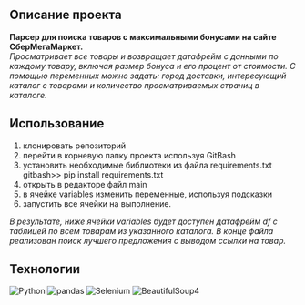 ## Описание проекта 
<b>Парсер для поиска товаров с максимальными бонусами на сайте СберМегаМаркет.</b><br>
<em>Просматривает все товары и возвращает датафрейм с данными по каждому товару, включая размер бонуса и его процент от стоимости.
С помощью переменных можно задать: город доставки, интересующий каталог с товарами и количество просматриваемых страниц в каталоге.</em>

## Использование
1. клонировать репозиторий
2. перейти в корневую папку проекта используя GitBash
3. установить необходимые библиотеки из файла requirements.txt
gitbash>> pip install requirements.txt
4. открыть в редакторе файл main
5. в ячейке variables изменить переменные, используя подсказки
6. запустить все ячейки на выполнение.

<em>В результате, ниже ячейки variables будет доступен датафрейм df с таблицей по всем товарам из указанного каталога.
В конце файла реализован поиск лучшего предложения с выводом ссылки на товар.</em>

## Технологии
![Python](https://img.shields.io/badge/python-3670A0?style=for-the-badge&logo=python&logoColor=ffdd54)
![pandas](https://img.shields.io/badge/pandas-%23150458.svg?style=for-the-badge&logo=pandas&logoColor=white)
![Selenium](https://img.shields.io/badge/-selenium-%43B02A?style=for-the-badge&logo=selenium&logoColor=white)
![BeautifulSoup4](https://img.shields.io/badge/BeautifulSoup4-%23ffffff.svg?style=for-the-badge&logo=BeautifulSoup4&logoColor=black)
